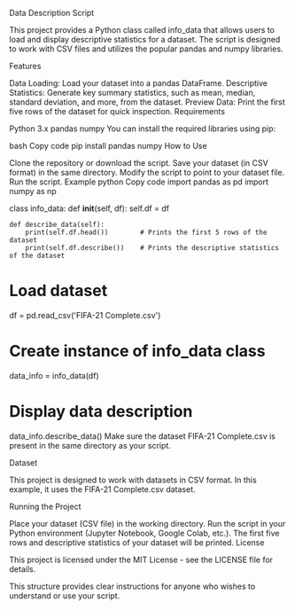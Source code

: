 Data Description Script

This project provides a Python class called info_data that allows users to load and display descriptive statistics for a dataset. The script is designed to work with CSV files and utilizes the popular pandas and numpy libraries.

Features

Data Loading: Load your dataset into a pandas DataFrame.
Descriptive Statistics: Generate key summary statistics, such as mean, median, standard deviation, and more, from the dataset.
Preview Data: Print the first five rows of the dataset for quick inspection.
Requirements

Python 3.x
pandas
numpy
You can install the required libraries using pip:

bash
Copy code
pip install pandas numpy
How to Use

Clone the repository or download the script.
Save your dataset (in CSV format) in the same directory.
Modify the script to point to your dataset file.
Run the script.
Example
python
Copy code
import pandas as pd
import numpy as np

class info_data:
    def __init__(self, df):
        self.df = df
        
    def describe_data(self):
        print(self.df.head())        # Prints the first 5 rows of the dataset
        print(self.df.describe())    # Prints the descriptive statistics of the dataset

# Load dataset
df = pd.read_csv('FIFA-21 Complete.csv')

# Create instance of info_data class
data_info = info_data(df)

# Display data description
data_info.describe_data()
Make sure the dataset FIFA-21 Complete.csv is present in the same directory as your script.

Dataset

This project is designed to work with datasets in CSV format. In this example, it uses the FIFA-21 Complete.csv dataset.

Running the Project

Place your dataset (CSV file) in the working directory.
Run the script in your Python environment (Jupyter Notebook, Google Colab, etc.).
The first five rows and descriptive statistics of your dataset will be printed.
License

This project is licensed under the MIT License - see the LICENSE file for details.

This structure provides clear instructions for anyone who wishes to understand or use your script.
